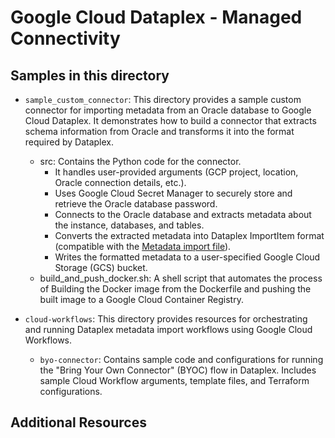 # Google Cloud Dataplex - Managed Connectivity

## Samples in this directory

* `sample_custom_connector`: This directory provides a sample custom connector for importing metadata from an Oracle database to Google Cloud Dataplex. It demonstrates how to build a connector that extracts schema information from Oracle and transforms it into the format required by Dataplex.

  * src: Contains the Python code for the connector.
      * It handles user-provided arguments (GCP project, location, Oracle connection details, etc.).
      * Uses Google Cloud Secret Manager to securely store and retrieve the Oracle database password.
      * Connects to the Oracle database and extracts metadata about the instance, databases, and tables.
      * Converts the extracted metadata into Dataplex ImportItem format (compatible with the [Metadata import file](https://cloud.google.com/dataplex/docs/import-metadata#metadata-import-file)).
      * Writes the formatted metadata to a user-specified Google Cloud Storage (GCS) bucket.
  * build_and_push_docker.sh: A shell script that automates the process of Building the Docker image from the Dockerfile and    pushing the built image to a Google Cloud Container Registry.

* `cloud-workflows`: This directory provides resources for orchestrating and running Dataplex metadata import workflows using Google Cloud Workflows.
  * `byo-connector`: Contains sample code and configurations for running the "Bring Your Own Connector" (BYOC) flow in Dataplex.
   Includes sample Cloud Workflow arguments, template files, and Terraform configurations.


## Additional Resources
